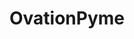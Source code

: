 ---
layout: default
description: 'A pure-python implementation of the Ovation Prime 2010 auroral precipitation
  model


  Ovation Prime 2010, (described in Newell et al., 2009 and Newell et al. 2010) is
  a model which predicts the total energy flux, total number flux, and average characteristic
  energy of precipitating electrons and ions in the polar regions. A Maxwellian particle
  energy (and velocity) distribution is assumed for the calculation of average energy.
  The model was based on data from the Defense Meteorology Satellite Program spacecraft,
  using data beginning in 1985. These spacecraft carry a particle detector (SSJ) which
  is sensitive to particles with characteristic energies between 30 eV and 30 keV.

  Provenance of this implementation


  Ovation Pyme is a complete translation of the IDL (a proprietary programming language,
  owned by ExelisVis) version released in an open source format on Sourceforge by
  Janet Machol, Rob Redmon and Nathan Case of NOAA National Center for Environmental
  Information (NCEI)'
point_of_contact: Liam Kilcommons
record_last_updated: Fri, 04 Feb 2022 17:09:13 GMT
shortname: ovationpyme
title: OvationPyme
uuid: ff12cbb2-fa28-4bbf-b988-047351a45ded
website_link: https://github.com/lkilcommons/OvationPyme
---